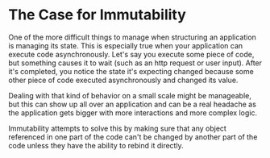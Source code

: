 # The Case for Immutability

One of the more difficult things to manage when structuring an application is managing its state. This is especially true when your application can execute code asynchronously. Let's say you execute some piece of code, but something causes it to wait (such as an http request or user input). After it's completed, you notice the state it's expecting changed because some other piece of code executed asynchronously and changed its value.

Dealing with that kind of behavior on a small scale might be manageable, but this can show up all over an application and can be a real headache as the application gets bigger with more interactions and more complex logic.

Immutability attempts to solve this by making sure that any object referenced in one part of the code can't be changed by another part of the code unless they have the ability to rebind it directly.
